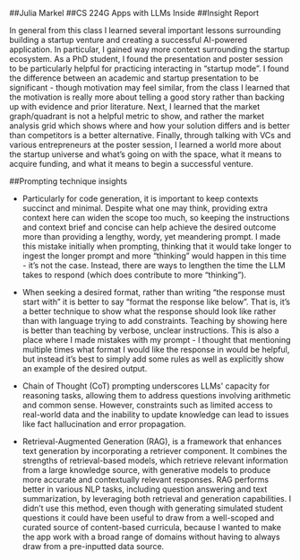 ##Julia Markel
##CS 224G Apps with LLMs Inside
##Insight Report

In general from this class I learned several important lessons surrounding building a startup venture and creating a successful AI-powered application. In particular, I gained way more context surrounding the startup ecosystem. As a PhD student, I found the presentation and poster session to be particularly helpful for practicing interacting in “startup mode”. I found the difference between an academic and startup presentation to be significant - though motivation may feel similar, from the class I learned that the motivation is really more about telling a good story rather than backing up with evidence and prior literature. Next, I learned that the market graph/quadrant is not a helpful metric to show, and rather the market analysis grid which shows where and how your solution differs and is better than competitors is a better alternative. Finally, through talking with VCs and various entrepreneurs at the poster session, I learned a world more about the startup universe and what’s going on with the space, what it means to acquire funding, and what it means to begin a successful venture.


##Prompting technique insights
- Particularly for code generation, it is important to keep contexts succinct and minimal. Despite what one may think, providing extra context here can widen the scope too much, so keeping the instructions and context brief and concise can help achieve the desired outcome more than providing a lengthy, wordy, yet meandering prompt. I made this mistake initially when prompting, thinking that it would take longer to ingest the longer prompt and more “thinking” would happen in this time - it’s not the case. Instead, there are ways to lengthen the time the LLM takes to respond (which does contribute to more “thinking”).

- When seeking a desired format, rather than writing “the response must start with” it is better to say “format the response like below”. That is, it’s a better technique to show what the response should look like rather than with language trying to add constraints. Teaching by showing here is better than teaching by verbose, unclear instructions. This is also a place where I made mistakes with my prompt - I thought that mentioning multiple times what format I would like the response in would be helpful, but instead it’s best to simply add some rules as well as explicitly show an example of the desired output.

- Chain of Thought (CoT) prompting underscores LLMs' capacity for reasoning tasks, allowing them to address questions involving arithmetic and common sense. However, constraints such as limited access to real-world data and the inability to update knowledge can lead to issues like fact hallucination and error propagation.

- Retrieval-Augmented Generation (RAG), is a framework that enhances text generation by incorporating a retriever component. It combines the strengths of retrieval-based models, which retrieve relevant information from a large knowledge source, with generative models to produce more accurate and contextually relevant responses. RAG performs better in various NLP tasks, including question answering and text summarization, by leveraging both retrieval and generation capabilities.
I didn’t use this method, even though with generating simulated student questions it could have been useful to draw from a well-scoped and curated source of content-based curricula, because I wanted to make the app work with a broad range of domains without having to always draw from a pre-inputted data source.

